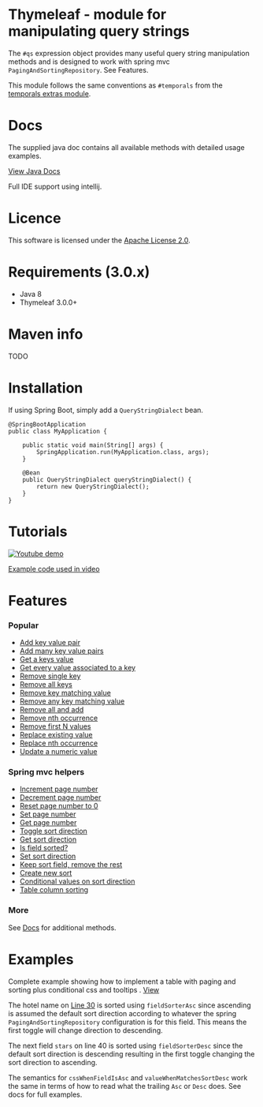 # Thymeleaf - module for manipulating query strings

The `#qs` expression object provides many useful query string manipulation methods and 
is designed to work with spring mvc `PagingAndSortingRepository`. See Features.

This module follows the same conventions as `#temporals` from the [temporals extras module](https://github.com/thymeleaf/thymeleaf-extras-java8time).

# Docs

The supplied java doc contains all available methods with detailed usage examples.

[View Java Docs](https://mjstewart.github.io/thymeleaf-querystring/com/github/mjstewart/querystring/expression/QueryStringHelper.html)

Full IDE support using intellij.

# Licence

This software is licensed under the [Apache License 2.0](https://github.com/mjstewart/thymeleaf-querystring/blob/master/LICENSE).

# Requirements (3.0.x)
- Java 8
- Thymeleaf 3.0.0+

# Maven info
TODO

# Installation

If using Spring Boot, simply add a `QueryStringDialect` bean. 

```$java
@SpringBootApplication
public class MyApplication {

	public static void main(String[] args) {
		SpringApplication.run(MyApplication.class, args);
	}

	@Bean
	public QueryStringDialect queryStringDialect() {
		return new QueryStringDialect();
	}
}
```

# Tutorials

[![Youtube demo](https://github.com/mjstewart/thymeleaf-querystring/blob/master/video-thumb.png)](https://www.youtube.com/playlist?list=PL3YkDUcLBd9-5qsfWb5moY9e_iqU6ylm3 "Youtube demo")

[Example code used in video](https://github.com/mjstewart/hotel-reservation-springmvc/blob/master/src/main/resources/templates/hotel/hotels.html)

# Features

### Popular
- [Add key value pair](https://mjstewart.github.io/thymeleaf-querystring/com/github/mjstewart/querystring/expression/QueryStringHelper.html#add-java.lang.String-java.lang.String-java.lang.String-)
- [Add many key value pairs](https://mjstewart.github.io/thymeleaf-querystring/com/github/mjstewart/querystring/expression/QueryStringHelper.html#addAll-java.lang.String-java.util.List-)
- [Get a keys value](https://mjstewart.github.io/thymeleaf-querystring/com/github/mjstewart/querystring/expression/QueryStringHelper.html#getFirstValue-java.lang.String-java.lang.String-)
- [Get every value associated to a key](http://localhost:63342/querystring/docs/com/github/mjstewart/querystring/expression/QueryStringHelper.html#getAllValues-java.lang.String-java.lang.String-)
- [Remove single key](https://mjstewart.github.io/thymeleaf-querystring/com/github/mjstewart/querystring/expression/QueryStringHelper.html#removeFirst-java.lang.String-java.lang.String-)
- [Remove all keys](https://mjstewart.github.io/thymeleaf-querystring/com/github/mjstewart/querystring/expression/QueryStringHelper.html#removeAll-java.lang.String-java.util.List-)
- [Remove key matching value](https://mjstewart.github.io/thymeleaf-querystring/com/github/mjstewart/querystring/expression/QueryStringHelper.html#removeKeyMatchingValue-java.lang.String-java.lang.String-java.lang.String-)
- [Remove any key matching value](http://localhost:63342/querystring/docs/com/github/mjstewart/querystring/expression/QueryStringHelper.html#removeAnyKeyMatchingValue-java.lang.String-java.lang.String-)
- [Remove all and add](http://localhost:63342/querystring/docs/com/github/mjstewart/querystring/expression/QueryStringHelper.html#removeAllAndAdd-java.lang.String-java.util.List-java.util.List-)
- [Remove nth occurrence](http://localhost:63342/querystring/docs/com/github/mjstewart/querystring/expression/QueryStringHelper.html#removeNth-java.lang.String-java.lang.String-int-)
- [Remove first N values](http://localhost:63342/querystring/docs/com/github/mjstewart/querystring/expression/QueryStringHelper.html#replaceN-java.lang.String-java.lang.String-java.util.List-)
- [Replace existing value](https://mjstewart.github.io/thymeleaf-querystring/com/github/mjstewart/querystring/expression/QueryStringHelper.html#replaceFirst-java.lang.String-java.lang.String-java.lang.String-)
- [Replace nth occurrence](http://localhost:63342/querystring/docs/com/github/mjstewart/querystring/expression/QueryStringHelper.html#replaceNth-java.lang.String-java.util.Map-)
- [Update a numeric value](https://mjstewart.github.io/thymeleaf-querystring/com/github/mjstewart/querystring/expression/QueryStringHelper.html#adjustFirstNumericValueBy-java.lang.String-java.lang.String-int-)

### Spring mvc helpers

- [Increment page number](https://mjstewart.github.io/thymeleaf-querystring/com/github/mjstewart/querystring/expression/QueryStringHelper.html#incrementPage-java.lang.String-int-)
- [Decrement page number](https://mjstewart.github.io/thymeleaf-querystring/com/github/mjstewart/querystring/expression/QueryStringHelper.html#decrementPage-java.lang.String-)
- [Reset page number to 0](https://mjstewart.github.io/thymeleaf-querystring/com/github/mjstewart/querystring/expression/QueryStringHelper.html#resetPageNumber-java.lang.String-)
- [Set page number](https://mjstewart.github.io/thymeleaf-querystring/com/github/mjstewart/querystring/expression/QueryStringHelper.html#setPageNumber-java.lang.String-java.lang.String-)
- [Get page number](https://mjstewart.github.io/thymeleaf-querystring/com/github/mjstewart/querystring/expression/QueryStringHelper.html#getPageNumber-java.lang.String-)
- [Toggle sort direction](https://mjstewart.github.io/thymeleaf-querystring/com/github/mjstewart/querystring/expression/QueryStringHelper.html#toggleSortDefaultDesc-java.lang.String-java.lang.String-)
- [Get sort direction](https://mjstewart.github.io/thymeleaf-querystring/com/github/mjstewart/querystring/expression/QueryStringHelper.html#getCurrentSortDirectionDesc-java.lang.String-java.lang.String-)
- [Is field sorted?](https://mjstewart.github.io/thymeleaf-querystring/com/github/mjstewart/querystring/expression/QueryStringHelper.html#isFieldSorted-java.lang.String-java.lang.String-)
- [Set sort direction](https://mjstewart.github.io/thymeleaf-querystring/com/github/mjstewart/querystring/expression/QueryStringHelper.html#setSortDirectionDesc-java.lang.String-java.lang.String-)
- [Keep sort field, remove the rest](http://localhost:63342/querystring/docs/com/github/mjstewart/querystring/expression/QueryStringHelper.html#keepSortField-java.lang.String-java.lang.String-)
- [Create new sort](https://mjstewart.github.io/thymeleaf-querystring/com/github/mjstewart/querystring/expression/QueryStringHelper.html#createNewSort-java.lang.String-java.util.List-)
- [Conditional values on sort direction](https://mjstewart.github.io/thymeleaf-querystring/com/github/mjstewart/querystring/expression/QueryStringHelper.html#valueWhenMatchesSortDesc-java.lang.String-java.lang.String-java.lang.String-java.lang.String-)
- [Table column sorting](https://mjstewart.github.io/thymeleaf-querystring/com/github/mjstewart/querystring/expression/QueryStringHelper.html#fieldSorterDesc-java.lang.String-)


### More
See [Docs](https://mjstewart.github.io/thymeleaf-querystring/com/github/mjstewart/querystring/expression/QueryStringHelper.html) for additional methods.


# Examples

Complete example showing how to implement a table with paging and sorting plus conditional css and tooltips
. [View](https://github.com/mjstewart/hotel-reservation-springmvc/blob/master/src/main/resources/templates/hotel/hotels.html#L21)

The hotel name on [Line 30](https://github.com/mjstewart/hotel-reservation-springmvc/blob/master/src/main/resources/templates/hotel/hotels.html#L30)
is sorted using `fieldSorterAsc` since ascending is assumed the default sort direction according to whatever the spring 
`PagingAndSortingRepository` configuration is for this field. This means the first toggle will change direction to descending.

The next field `stars` on line 40 is sorted using `fieldSorterDesc` since the default sort direction is descending resulting in the first toggle
changing the sort direction to ascending.

The semantics for `cssWhenFieldIsAsc` and `valueWhenMatchesSortDesc` work the same in terms of how to read what the 
trailing `Asc` or `Desc` does. See docs for full examples.
